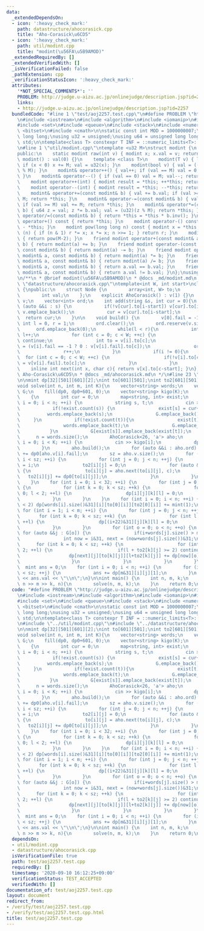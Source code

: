 ```yaml
---
data:
  _extendedDependsOn:
  - icon: ':heavy_check_mark:'
    path: datastructure/ahocorasick.cpp
    title: "Aho-Corasick\u6CD5"
  - icon: ':heavy_check_mark:'
    path: util/modint.cpp
    title: "modint(\u56FA\u5B9AMOD)"
  _extendedRequiredBy: []
  _extendedVerifiedWith: []
  _isVerificationFailed: false
  _pathExtension: cpp
  _verificationStatusIcon: ':heavy_check_mark:'
  attributes:
    '*NOT_SPECIAL_COMMENTS*': ''
    PROBLEM: http://judge.u-aizu.ac.jp/onlinejudge/description.jsp?id=2257
    links:
    - http://judge.u-aizu.ac.jp/onlinejudge/description.jsp?id=2257
  bundledCode: "#line 1 \"test/aoj2257.test.cpp\"\n#define PROBLEM \"http://judge.u-aizu.ac.jp/onlinejudge/description.jsp?id=2257\"\
    \n#include <iostream>\n#include <algorithm>\n#include <iomanip>\n#include <map>\n\
    #include <set>\n#include <queue>\n#include <stack>\n#include <numeric>\n#include\
    \ <bitset>\n#include <cmath>\n\nstatic const int MOD = 1000000007;\nusing ll =\
    \ long long;\nusing u32 = unsigned;\nusing u64 = unsigned long long;\nusing namespace\
    \ std;\n\ntemplate<class T> constexpr T INF = ::numeric_limits<T>::max()/32*15+208;\n\
    \n#line 1 \"util/modint.cpp\"\ntemplate <u32 M>\nstruct modint {\n    u32 val;\n\
    public:\n    static modint raw(int v) { modint x; x.val = v; return x; }\n   \
    \ modint() : val(0) {}\n    template <class T>\n    modint(T v) { ll x = (ll)(v%(ll)(M));\
    \ if (x < 0) x += M; val = u32(x); }\n    modint(bool v) { val = ((unsigned int)(v)\
    \ % M); }\n    modint& operator++() { val++; if (val == M) val = 0; return *this;\
    \ }\n    modint& operator--() { if (val == 0) val = M; val--; return *this; }\n\
    \    modint operator++(int) { modint result = *this; ++*this; return result; }\n\
    \    modint operator--(int) { modint result = *this; --*this; return result; }\n\
    \    modint& operator+=(const modint& b) { val += b.val; if (val >= M) val -=\
    \ M; return *this; }\n    modint& operator-=(const modint& b) { val -= b.val;\
    \ if (val >= M) val += M; return *this; }\n    modint& operator*=(const modint&\
    \ b) { u64 z = val; z *= b.val; val = (u32)(z % M); return *this; }\n    modint&\
    \ operator/=(const modint& b) { return *this = *this * b.inv(); }\n    modint\
    \ operator+() const { return *this; }\n    modint operator-() const { return modint()\
    \ - *this; }\n    modint pow(long long n) const { modint x = *this, r = 1; while\
    \ (n) { if (n & 1) r *= x; x *= x; n >>= 1; } return r; }\n    modint inv() const\
    \ { return pow(M-2); }\n    friend modint operator+(const modint& a, const modint&\
    \ b) { return modint(a) += b; }\n    friend modint operator-(const modint& a,\
    \ const modint& b) { return modint(a) -= b; }\n    friend modint operator*(const\
    \ modint& a, const modint& b) { return modint(a) *= b; }\n    friend modint operator/(const\
    \ modint& a, const modint& b) { return modint(a) /= b; }\n    friend bool operator==(const\
    \ modint& a, const modint& b) { return a.val == b.val; }\n    friend bool operator!=(const\
    \ modint& a, const modint& b) { return a.val != b.val; }\n};\nusing mint = modint<MOD>;\n\
    \n/**\n * @brief modint(\u56FA\u5B9AMOD)\n * @docs _md/modint.md\n */\n#line 1\
    \ \"datastructure/ahocorasick.cpp\"\ntemplate<int W, int start>\nclass AhoCorasick\
    \ {\npublic:\n    struct Node {\n        array<int, W> to;\n        int fail;\n\
    \        int val;\n    };\n    explicit AhoCorasick() : v(1) {}\n    vector<Node>\
    \ v;\n    vector<int> ord;\n    int add(string &s, int cur = 0){\n        for\
    \ (auto &&i : s) {\n            if(!v[cur].to[i-start]) v[cur].to[i-start] = v.size(),\
    \ v.emplace_back();\n            cur = v[cur].to[i-start];\n        }\n      \
    \  return cur;\n    }\n\n    void build() {\n        v[0].fail = -1;\n       \
    \ int l = 0, r = 1;\n        ord.clear();\n        ord.reserve(v.size());\n  \
    \      ord.emplace_back(0);\n        while(l < r){\n            int i = ord[l];\
    \ l++;\n            for (int c = 0; c < W; ++c) {\n                if(!v[i].to[c])\
    \ continue;\n                int to = v[i].to[c];\n                v[to].fail\
    \ = (v[i].fail == -1 ? 0 : v[v[i].fail].to[c]);\n                ord.emplace_back(to);\n\
    \                r++;\n            }\n            if(i != 0){\n              \
    \  for (int c = 0; c < W; ++c) {\n                    if(!v[i].to[c]) v[i].to[c]\
    \ = v[v[i].fail].to[c];\n                }\n            }\n        }\n    }\n\
    \    inline int next(int x, char c){ return v[x].to[c-start]; }\n};\n/**\n * @brief\
    \ Aho-Corasick\u6CD5\n * @docs _md/ahocorasick.md\n */\n#line 23 \"test/aoj2257.test.cpp\"\
    \n\nmint dp[32][501][601][2];\nint to[601][501];\nint to2[601][501];\nint dp0[601];\n\
    void solve(int n, int m, int K){\n    vector<string> words;\n    vector<vector<int>>\
    \ G;\n    fill(dp0, dp0+601, 0);\n    vector<string> kigo(K);\n    int sz = 0;\n\
    \    {\n        int cur = 0;\n        map<string, int> exist;\n        for (int\
    \ i = 0; i < n; ++i) {\n            string s, t;\n            cin >> s >> t;\n\
    \            if(!exist.count(s)) {\n                exist[s] = cur++;\n      \
    \          words.emplace_back(s);\n                G.emplace_back();\n       \
    \     }\n            if(!exist.count(t)){\n                exist[t] = cur++;\n\
    \                words.emplace_back(t);\n                G.emplace_back();\n \
    \           }\n            G[exist[s]].emplace_back(exist[t]);\n        }\n  \
    \      n = words.size();\n        AhoCorasick<26, 'a'> aho;\n        for (int\
    \ i = 0; i < K; ++i) {\n            cin >> kigo[i];\n            dp0[aho.add(kigo[i])]++;\n\
    \        }\n        aho.build();\n        for (auto &&i : aho.ord) if(i) dp0[i]\
    \ += dp0[aho.v[i].fail];\n        sz = aho.v.size();\n        for (int i = 0;\
    \ i < sz; ++i) {\n            for (int j = 0; j < n; ++j) {\n                to[i][j]\
    \ = i;\n                to2[i][j] = 0;\n                for (auto &&c : words[j])\
    \ {\n                    to[i][j] = aho.next(to[i][j], c);\n                 \
    \   to2[i][j] += dp0[to[i][j]];\n                }\n            }\n        }\n\
    \    }\n    for (int i = 0; i < 32; ++i) {\n        for (int j = 0; j < n; ++j)\
    \ {\n            for (int k = 0; k < sz; ++k) {\n                for (int l =\
    \ 0; l < 2; ++l) {\n                    dp[i][j][k][l] = 0;\n                }\n\
    \            }\n        }\n    }\n    for (int i = 0; i < n; ++i) {\n        if(to2[0][i]\
    \ < 2) dp[words[i].size()&31][i][to[0][i]][to2[0][i]] += mint(1);\n    }\n   \
    \ for (int i = 1; i < m; ++i) {\n        for (int j = 0; j < n; ++j) {\n     \
    \       for (int k = 0; k < sz; ++k) {\n                for (int l = 0; l < 2;\
    \ ++l) {\n                    dp[(i+22)&31][j][k][l] = 0;\n                }\n\
    \            }\n        }\n        for (int o = 0; o < n; ++o) {\n           \
    \ for (auto &&j : G[o]) {\n                if(i+words[j].size() > m) continue;\n\
    \                int now = i&31, next = (now+words[j].size())&31;\n          \
    \      for (int k = 0; k < sz; ++k) {\n                    for (int l = 0; l <\
    \ 2; ++l) {\n                        if(l + to2[k][j] >= 2) continue;\n      \
    \                  dp[next][j][to[k][j]][l+to2[k][j]] += dp[now][o][k][l];\n \
    \                   }\n                }\n            }\n        }\n    }\n  \
    \  mint ans = 0;\n    for (int i = 0; i < n; ++i) {\n        for (int j = 0; j\
    \ < sz; ++j) {\n            ans += dp[m&31][i][j][1];\n        }\n    }\n    cout\
    \ << ans.val << \"\\n\";\n}\n\nint main() {\n    int n, m, k;\n    while(cin >>\
    \ n >> m >> k, n){\n        solve(n, m, k);\n    }\n    return 0;\n}\n"
  code: "#define PROBLEM \"http://judge.u-aizu.ac.jp/onlinejudge/description.jsp?id=2257\"\
    \n#include <iostream>\n#include <algorithm>\n#include <iomanip>\n#include <map>\n\
    #include <set>\n#include <queue>\n#include <stack>\n#include <numeric>\n#include\
    \ <bitset>\n#include <cmath>\n\nstatic const int MOD = 1000000007;\nusing ll =\
    \ long long;\nusing u32 = unsigned;\nusing u64 = unsigned long long;\nusing namespace\
    \ std;\n\ntemplate<class T> constexpr T INF = ::numeric_limits<T>::max()/32*15+208;\n\
    \n#include \"../util/modint.cpp\"\n#include \"../datastructure/ahocorasick.cpp\"\
    \n\nmint dp[32][501][601][2];\nint to[601][501];\nint to2[601][501];\nint dp0[601];\n\
    void solve(int n, int m, int K){\n    vector<string> words;\n    vector<vector<int>>\
    \ G;\n    fill(dp0, dp0+601, 0);\n    vector<string> kigo(K);\n    int sz = 0;\n\
    \    {\n        int cur = 0;\n        map<string, int> exist;\n        for (int\
    \ i = 0; i < n; ++i) {\n            string s, t;\n            cin >> s >> t;\n\
    \            if(!exist.count(s)) {\n                exist[s] = cur++;\n      \
    \          words.emplace_back(s);\n                G.emplace_back();\n       \
    \     }\n            if(!exist.count(t)){\n                exist[t] = cur++;\n\
    \                words.emplace_back(t);\n                G.emplace_back();\n \
    \           }\n            G[exist[s]].emplace_back(exist[t]);\n        }\n  \
    \      n = words.size();\n        AhoCorasick<26, 'a'> aho;\n        for (int\
    \ i = 0; i < K; ++i) {\n            cin >> kigo[i];\n            dp0[aho.add(kigo[i])]++;\n\
    \        }\n        aho.build();\n        for (auto &&i : aho.ord) if(i) dp0[i]\
    \ += dp0[aho.v[i].fail];\n        sz = aho.v.size();\n        for (int i = 0;\
    \ i < sz; ++i) {\n            for (int j = 0; j < n; ++j) {\n                to[i][j]\
    \ = i;\n                to2[i][j] = 0;\n                for (auto &&c : words[j])\
    \ {\n                    to[i][j] = aho.next(to[i][j], c);\n                 \
    \   to2[i][j] += dp0[to[i][j]];\n                }\n            }\n        }\n\
    \    }\n    for (int i = 0; i < 32; ++i) {\n        for (int j = 0; j < n; ++j)\
    \ {\n            for (int k = 0; k < sz; ++k) {\n                for (int l =\
    \ 0; l < 2; ++l) {\n                    dp[i][j][k][l] = 0;\n                }\n\
    \            }\n        }\n    }\n    for (int i = 0; i < n; ++i) {\n        if(to2[0][i]\
    \ < 2) dp[words[i].size()&31][i][to[0][i]][to2[0][i]] += mint(1);\n    }\n   \
    \ for (int i = 1; i < m; ++i) {\n        for (int j = 0; j < n; ++j) {\n     \
    \       for (int k = 0; k < sz; ++k) {\n                for (int l = 0; l < 2;\
    \ ++l) {\n                    dp[(i+22)&31][j][k][l] = 0;\n                }\n\
    \            }\n        }\n        for (int o = 0; o < n; ++o) {\n           \
    \ for (auto &&j : G[o]) {\n                if(i+words[j].size() > m) continue;\n\
    \                int now = i&31, next = (now+words[j].size())&31;\n          \
    \      for (int k = 0; k < sz; ++k) {\n                    for (int l = 0; l <\
    \ 2; ++l) {\n                        if(l + to2[k][j] >= 2) continue;\n      \
    \                  dp[next][j][to[k][j]][l+to2[k][j]] += dp[now][o][k][l];\n \
    \                   }\n                }\n            }\n        }\n    }\n  \
    \  mint ans = 0;\n    for (int i = 0; i < n; ++i) {\n        for (int j = 0; j\
    \ < sz; ++j) {\n            ans += dp[m&31][i][j][1];\n        }\n    }\n    cout\
    \ << ans.val << \"\\n\";\n}\n\nint main() {\n    int n, m, k;\n    while(cin >>\
    \ n >> m >> k, n){\n        solve(n, m, k);\n    }\n    return 0;\n}"
  dependsOn:
  - util/modint.cpp
  - datastructure/ahocorasick.cpp
  isVerificationFile: true
  path: test/aoj2257.test.cpp
  requiredBy: []
  timestamp: '2020-09-10 16:12:25+09:00'
  verificationStatus: TEST_ACCEPTED
  verifiedWith: []
documentation_of: test/aoj2257.test.cpp
layout: document
redirect_from:
- /verify/test/aoj2257.test.cpp
- /verify/test/aoj2257.test.cpp.html
title: test/aoj2257.test.cpp
---
```

